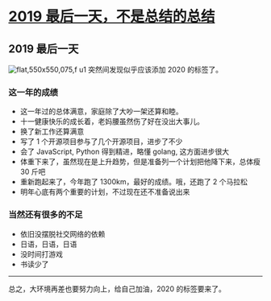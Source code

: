# [2019 最后一天，不是总结的总结](https://github.com/yihong0618/gitblog/issues/97)

## 2019 最后一天
![flat,550x550,075,f u1](https://user-images.githubusercontent.com/15976103/71606242-29909f80-2baa-11ea-8c01-06a32bb774d8.jpg)
突然间发现似乎应该添加 2020 的标签了。
### 这一年的成绩
- 这一年过的总体满意，家庭除了大吵一架还算和睦。
- 十一健康快乐的成长着，老妈腰虽然伤了好在没出大事儿。
- 换了新工作还算满意
- 写了 1 个开源项目参与了几个开源项目，进步了不少
- 会了 JavaScript, Python 得到精进，略懂 golang, 这方面进步很大
- 体重下来了，虽然现在是上升趋势，但是准备列一个计划把他降下来，总体瘦 30 斤吧
- 重新跑起来了，今年跑了 1300km，最好的成绩。哦，还跑了 2 个马拉松
- 明年心底有两个重要的计划，不过现在还不准备说出来
### 当然还有很多的不足
- 依旧没摆脱社交网络的依赖
- 日语，日语，日语
- 没时间打游戏
- 书读少了
---
总之，大环境再差也要努力向上，给自己加油，2020 的标签要来了。
